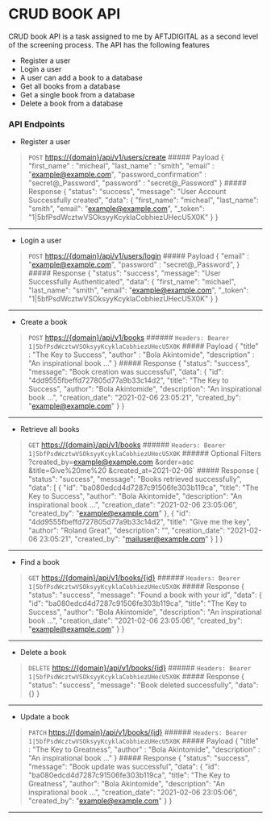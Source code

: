 # CRUD BOOK API

CRUD book API is a task assigned to me by AFTJDIGITAL as a second level of the screening process. The API has the following features

- Register a user
- Login a user
- A user can add a book to a database
- Get all books from a database
- Get a single book from a database
- Delete a book from a database

### API Endpoints

- Register a user
> `POST` <https://{domain}/api/v1/users/create>
	##### Payload
		{
			"first_name" : "micheal",
			"last_name" : "smith",
			"email" : "example@example.com",
			"password_confirmation" : "secret@_Password",
			"password" : "secret@_Password"
		}
	##### Response
		{
			  "status": "success",
			  "message": "User Account Successfully created",
			  "data": {
				"first_name": "micheal",
				"last_name": "smith",
				"email": "example@example.com",
				"_token": "1|5bfPsdWcztwVSOksyyKcyklaCobhiezUHecU5X0K"
		  	}
		}
----
- Login a user
> `POST` <https://{domain}/api/v1/users/login>
	##### Payload
		{
			"email" : "example@example.com",
			"password" : "secret@_Password",
		}
	##### Response
		{
			  "status": "success",
			  "message": "User Successfully Authenticated",
			  "data": {
				"first_name": "michael",
				"last_name": "smith",
				"email": "example@example.com",
				"_token": "1|5bfPsdWcztwVSOksyyKcyklaCobhiezUHecU5X0K"
			  }
		}
----
- Create a book
> `POST` <https://{domain}/api/v1/books>
	###### `Headers: Bearer 1|5bfPsdWcztwVSOksyyKcyklaCobhiezUHecU5X0K`
	##### Payload
		{
			"title" : "The Key to Success",
			"author" : "Bola Akintomide",
			"description" : "An inspirational book ..."
		}
	##### Response
		{
			  "status": "success",
			  "message": "Book creation was successful",
			  "data": {
				"id": "4dd9555fbeffd727805d77a9b33c14d2",
				"title": "The Key to Success",
				"author": "Bola Akintomide",
				"description": "An inspirational book ...",
				"creation_date": "2021-02-06 23:05:21",
				"created_by": "example@example.com"
			  }
		}
----
- Retrieve all books
> `GET` <https://{domain}/api/v1/books>
	###### `Headers: Bearer 1|5bfPsdWcztwVSOksyyKcyklaCobhiezUHecU5X0K`
	###### Optional Filters
			?created_by=example@example.com
			&order=asc
			&title=Give%20me%20
			&created_at=2021-02-06`
	##### Response
		{
			  "status": "success",
			  "message": "Books retrieved successfully",
			  "data": [
				{
				  "id": "ba080edcd4d7287c91506fe303b119ca",
				  "title": "The Key to Success",
				  "author": "Bola Akintomide",
				  "description": "An inspirational book ...",
				  "creation_date": "2021-02-06 23:05:06",
				  "created_by": "example@example.com"
				},
				{
				  "id": "4dd9555fbeffd727805d77a9b33c14d2",
				  "title": "Give me the key",
				  "author": "Roland Great",
                  "description": "",
				  "creation_date": "2021-02-06 23:05:21",
				  "created_by": "mailuser@example.com"
				}
			  ]
		}
----
- Find a book
> `GET` <https://{domain}/api/v1/books/{id}>
	###### `Headers: Bearer 1|5bfPsdWcztwVSOksyyKcyklaCobhiezUHecU5X0K`
	##### Response
		{
			  "status": "success",
			  "message": "Found a book with your id",
			  "data": {
				"id": "ba080edcd4d7287c91506fe303b119ca",
				"title": "The Key to Success",
				"author": "Bola Akintomide",
				"description": "An inspirational book ...",
				"creation_date": "2021-02-06 23:05:06",
				"created_by": "example@example.com"
			  }
		}
----
- Delete a book
> `DELETE` <https://{domain}/api/v1/books/{id}>
	###### `Headers: Bearer 1|5bfPsdWcztwVSOksyyKcyklaCobhiezUHecU5X0K`
	##### Response
		{
		  "status": "success",
		  "message": "Book deleted successfully",
		  "data": {}
		}
----
- Update a book
> `PATCH` <https://{domain}/api/v1/books/{id}>
	###### `Headers: Bearer 1|5bfPsdWcztwVSOksyyKcyklaCobhiezUHecU5X0K`
	##### Payload
		{
			"title" : "The Key to Greatness",
			"author" : "Bola Akintomide",
			"description" : "An inspirational book ..."
		}
	##### Response
		{
			  "status": "success",
			  "message": "Book update was successful",
			  "data": {
					"id": "ba080edcd4d7287c91506fe303b119ca",
					"title": "The Key to Greatness",
					"author": "Bola Akintomide",
					"description": "An inspirational book ...",
					"creation_date": "2021-02-06 23:05:06",
					"created_by": "example@example.com"
			  }
		}
----